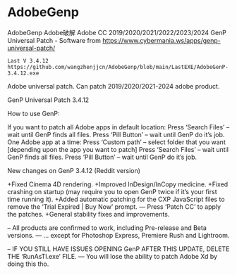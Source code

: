 # AdobeGenp
AdobeGenp Adobe破解 Adobe CC 2019/2020/2021/2022/2023/2024 GenP Universal Patch  - Software  from https://www.cybermania.ws/apps/genp-universal-patch/



    Last V 3.4.12
    https://github.com/wangzhenjjcn/AdobeGenp/blob/main/LastEXE/AdobeGenP-3.4.12.exe



Adobe universal patch. Can patch 2019/2020/2021-2024 adobe product.

GenP Universal Patch 3.4.12

How to use GenP:

If you want to patch all Adobe apps in default location:
Press ‘Search Files’ – wait until GenP finds all files.
Press ‘Pill Button’ – wait until GenP do it’s job.
One Adobe app at a time:
Press ‘Custom path’ – select folder that you want [depending upon the app you want to patch]
Press ‘Search Files’ – wait until GenP finds all files.
Press ‘Pill Button’ – wait until GenP do it’s job.


New changes on GenP 3.4.12 (Reddit version)

+Fixed Cinema 4D rendering.
+Improved InDesign/InCopy medicine.
+Fixed crashing on startup (may require you to open GenP twice if it’s your first time running it).
+Added automatic patching for the CXP JavaScript files to remove the ‘Trial Expired | Buy Now’ prompt.
— Press ‘Patch CC’ to apply the patches.
+General stability fixes and improvements.

– All products are confirmed to work, including Pre-release and Beta versions.
— … except for Photoshop Express, Premiere Rush and Lightroom. 

– IF YOU STILL HAVE ISSUES OPENING GenP AFTER THIS UPDATE, DELETE THE ‘RunAsTI.exe’ FILE.
— You will lose the ability to patch Adobe Xd by doing this tho.

